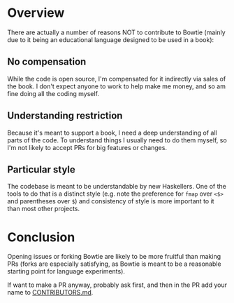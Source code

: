 # Overview

There are actually a number of reasons NOT to contribute to Bowtie (mainly due to it being an educational language designed to be used in a book):

## No compensation

While the code is open source, I'm compensated for it indirectly via sales of the book. I don't expect anyone to work to help make me money, and so am fine doing all the coding myself.

## Understanding restriction

Because it's meant to support a book, I need a deep understanding of all parts of the code. To understand things I usually need to do them myself, so I'm not likely to accept PRs for big features or changes.

## Particular style

The codebase is meant to be understandable by new Haskellers. One of the tools to do that is a distinct style (e.g. note the preference for `fmap` over `<$>` and parentheses over `$`) and consistency of style is more important to it than most other projects.

# Conclusion

Opening issues or forking Bowtie are likely to be more fruitful than making PRs (forks are especially satisfying, as Bowtie is meant to be a reasonable starting point for language experiments).

If want to make a PR anyway, probably ask first, and then in the PR add your name to [CONTRIBUTORS.md](CONTRIBUTORS.md).
